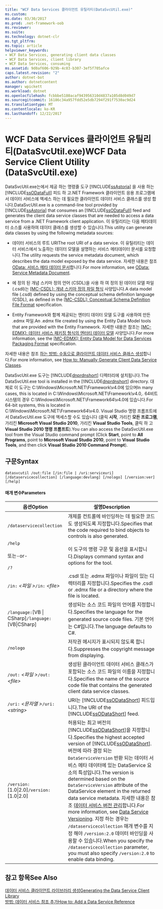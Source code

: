 ```yaml
---
title: "WCF Data Services 클라이언트 유틸리티(DataSvcUtil.exe)"
ms.custom: 
ms.date: 03/30/2017
ms.prod: .net-framework-oob
ms.reviewer: 
ms.suite: 
ms.technology: dotnet-clr
ms.tgt_pltfrm: 
ms.topic: article
helpviewer_keywords:
- WCF Data Services, generating client data classes
- WCF Data Services, client library
- WCF Data Services, consuming
ms.assetid: 9d0af606-929b-4c03-b307-3ef5f705afce
caps.latest.revision: "2"
author: dotnet-bot
ms.author: dotnetcontent
manager: wpickett
ms.workload: dotnet
ms.openlocfilehash: fcbbbe5180acaf943956310d4837a105d8d049d7
ms.sourcegitcommit: 16186c34a957fdd52e5db7294f291f7530ac9d24
ms.translationtype: MT
ms.contentlocale: ko-KR
ms.lasthandoff: 12/22/2017
---
```

# <a name="wcf-data-service-client-utility-datasvcutilexe"></a><span data-ttu-id="93486-102">WCF Data Services 클라이언트 유틸리티(DataSvcUtil.exe)</span><span class="sxs-lookup"><span data-stu-id="93486-102">WCF Data Service Client Utility (DataSvcUtil.exe)</span></span>
<span data-ttu-id="93486-103">DataSvcUtil.exe는에서 제공 하는 명령줄 도구 [!INCLUDE[ssAstoria](../../../../includes/ssastoria-md.md)] 을 사용 하는 [!INCLUDE[ssODataFull](../../../../includes/ssodatafull-md.md)] 피드 하 고.NET Framework 클라이언트 응용 프로그램에서 데이터 서비스에 액세스 하는 데 필요한 클라이언트 데이터 서비스 클래스를 생성 합니다.</span><span class="sxs-lookup"><span data-stu-id="93486-103">DataSvcUtil.exe is a command-line tool provided by [!INCLUDE[ssAstoria](../../../../includes/ssastoria-md.md)] that consumes an [!INCLUDE[ssODataFull](../../../../includes/ssodatafull-md.md)] feed and generates the client data service classes that are needed to access a data service from a .NET Framework client application.</span></span> <span data-ttu-id="93486-104">이 유틸리티는 다음 메타데이터 소스를 사용하여 데이터 클래스를 생성할 수 있습니다.</span><span class="sxs-lookup"><span data-stu-id="93486-104">This utility can generate data classes by using the following metadata sources:</span></span>  
  
-   <span data-ttu-id="93486-105">데이터 서비스의 루트 URI</span><span class="sxs-lookup"><span data-stu-id="93486-105">The root URI of a data service.</span></span> <span data-ttu-id="93486-106">이 유틸리티는 데이터 서비스에서 노출하는 데이터 모델을 설명하는 서비스 메타데이터 문서를 요청합니다.</span><span class="sxs-lookup"><span data-stu-id="93486-106">The utility requests the service metadata document, which describes the data model exposed by the data service.</span></span> <span data-ttu-id="93486-107">자세한 내용은 참조 [OData: 서비스 메타 데이터 문서](http://go.microsoft.com/fwlink/?LinkId=186070)합니다.</span><span class="sxs-lookup"><span data-stu-id="93486-107">For more information, see [OData: Service Metadata Document](http://go.microsoft.com/fwlink/?LinkId=186070).</span></span>  
  
-   <span data-ttu-id="93486-108">에 정의 된 개념 스키마 정의 언어 (CSDL)을 사용 하 여 정의 된 데이터 모델 파일 (.csdl)는 [ \[MC-CSDL\]: 개념 스키마 정의 파일 형식](http://go.microsoft.com/fwlink/?LinkID=159072) 사양입니다.</span><span class="sxs-lookup"><span data-stu-id="93486-108">A data model file (.csdl) defined by using the conceptual schema definition language (CSDL), as defined in the [\[MC-CSDL\]: Conceptual Schema Definition File Format](http://go.microsoft.com/fwlink/?LinkID=159072) specification.</span></span>  
  
-   <span data-ttu-id="93486-109">Entity Framework와 함께 제공되는 엔터티 데이터 모델 도구를 사용하여 만든 .edmx 파일.</span><span class="sxs-lookup"><span data-stu-id="93486-109">An .edmx file created by using the Entity Data Model tools that are provided with the Entity Framework.</span></span> <span data-ttu-id="93486-110">자세한 내용은 참조는 [ \[MC-EDMX\]: 데이터 서비스 패키징 형식의 엔터티 데이터 모델](http://go.microsoft.com/fwlink/?LinkID=178833) 사양입니다.</span><span class="sxs-lookup"><span data-stu-id="93486-110">For more information, see the [\[MC-EDMX\]: Entity Data Model for Data Services Packaging Format](http://go.microsoft.com/fwlink/?LinkID=178833) specification.</span></span>  
  
 <span data-ttu-id="93486-111">자세한 내용은 참조 [하는 방법: 수동으로 클라이언트 데이터 서비스 클래스 생성](../../../../docs/framework/data/wcf/how-to-manually-generate-client-data-service-classes-wcf-data-services.md)합니다.</span><span class="sxs-lookup"><span data-stu-id="93486-111">For more information, see [How to: Manually Generate Client Data Service Classes](../../../../docs/framework/data/wcf/how-to-manually-generate-client-data-service-classes-wcf-data-services.md).</span></span>  
  
 <span data-ttu-id="93486-112">DataSvcUtil.exe 도구는 [!INCLUDE[dnprdnshort](../../../../includes/dnprdnshort-md.md)] 디렉터리에 설치됩니다.</span><span class="sxs-lookup"><span data-stu-id="93486-112">The DataSvcUtil.exe tool is installed in the [!INCLUDE[dnprdnshort](../../../../includes/dnprdnshort-md.md)] directory.</span></span> <span data-ttu-id="93486-113">대체로 이 도구는 C:\Windows\Microsoft.NET\Framework\v4.0에 있으며</span><span class="sxs-lookup"><span data-stu-id="93486-113">In many cases, this is located in C:\Windows\Microsoft.NET\Framework\v4.0,.</span></span> <span data-ttu-id="93486-114">64비트 시스템의 경우 C:\Windows\Microsoft.NET\Framework64\v4.0에 있습니다.</span><span class="sxs-lookup"><span data-stu-id="93486-114">For 64-bit systems, this is located in C:\Windows\Microsoft.NET\Framework64\v4.0.</span></span> <span data-ttu-id="93486-115">Visual Studio 명령 프롬프트에서 DataSvcUtil.exe 도구에 액세스할 수도 있습니다 (클릭 **시작**, 가리킨 **모든 프로그램**, 가리킨 **Microsoft Visual Studio 2010**, 가리킨 **Visual Studio Tools**, 클릭 하 고 **Visual Studio 2010 명령 프롬프트**).</span><span class="sxs-lookup"><span data-stu-id="93486-115">You can also access the DataSvcUtil.exe tool from the Visual Studio command prompt (Click **Start**, point to **All Programs**, point to **Microsoft Visual Studio 2010**, point to **Visual Studio Tools**, and then click **Visual Studio 2010 Command Prompt**).</span></span>  
  
## <a name="syntax"></a><span data-ttu-id="93486-116">구문</span><span class="sxs-lookup"><span data-stu-id="93486-116">Syntax</span></span>  
  
```  
datasvcutil /out:file [/in:file | /uri:serviceuri] [/dataservicecollection] [/language:devlang] [/nologo] [/version:ver] [/help]  
```  
  
#### <a name="parameters"></a><span data-ttu-id="93486-117">매개 변수</span><span class="sxs-lookup"><span data-stu-id="93486-117">Parameters</span></span>  
  
|<span data-ttu-id="93486-118">옵션</span><span class="sxs-lookup"><span data-stu-id="93486-118">Option</span></span>|<span data-ttu-id="93486-119">설명</span><span class="sxs-lookup"><span data-stu-id="93486-119">Description</span></span>|  
|------------|-----------------|  
|`/dataservicecollection`|<span data-ttu-id="93486-120">개체를 컨트롤에 바인딩하는 데 필요한 코드도 생성되도록 지정합니다.</span><span class="sxs-lookup"><span data-stu-id="93486-120">Specifies that the code required to bind objects to controls is also generated.</span></span>|  
|`/help`<br /><br /> <span data-ttu-id="93486-121">또는</span><span class="sxs-lookup"><span data-stu-id="93486-121">-or-</span></span><br /><br /> `/?`|<span data-ttu-id="93486-122">이 도구의 명령 구문 및 옵션을 표시합니다.</span><span class="sxs-lookup"><span data-stu-id="93486-122">Displays command syntax and options for the tool.</span></span>|  
|<span data-ttu-id="93486-123">`/in:` *\<파일 >*</span><span class="sxs-lookup"><span data-stu-id="93486-123">`/in:` *\<file>*</span></span>|<span data-ttu-id="93486-124">.csdl 또는 .edmx 파일이나 파일이 있는 디렉터리를 지정합니다.</span><span class="sxs-lookup"><span data-stu-id="93486-124">Specifies the .csdl or .edmx file or a directory where the file is located.</span></span>|  
|<span data-ttu-id="93486-125">`/language:`[VB &#124; CSharp]</span><span class="sxs-lookup"><span data-stu-id="93486-125">`/language:`[VB&#124;CSharp]</span></span>|<span data-ttu-id="93486-126">생성되는 소스 코드 파일의 언어를 지정합니다.</span><span class="sxs-lookup"><span data-stu-id="93486-126">Specifies the language for the generated source code files.</span></span> <span data-ttu-id="93486-127">기본 언어는 C#입니다.</span><span class="sxs-lookup"><span data-stu-id="93486-127">The language defaults to C#.</span></span>|  
|`/nologo`|<span data-ttu-id="93486-128">저작권 메시지가 표시되지 않도록 합니다.</span><span class="sxs-lookup"><span data-stu-id="93486-128">Suppresses the copyright message from displaying.</span></span>|  
|<span data-ttu-id="93486-129">`/out:` *\<파일 >*</span><span class="sxs-lookup"><span data-stu-id="93486-129">`/out:` *\<file>*</span></span>|<span data-ttu-id="93486-130">생성된 클라이언트 데이터 서비스 클래스가 포함되는 소스 코드 파일의 이름을 지정합니다.</span><span class="sxs-lookup"><span data-stu-id="93486-130">Specifies the name of the source code file that contains the generated client data service classes.</span></span>|  
|<span data-ttu-id="93486-131">`/uri:` *\<문자열 >*</span><span class="sxs-lookup"><span data-stu-id="93486-131">`/uri:` *\<string>*</span></span>|<span data-ttu-id="93486-132">URI는 [!INCLUDE[ssODataShort](../../../../includes/ssodatashort-md.md)] 피드입니다.</span><span class="sxs-lookup"><span data-stu-id="93486-132">The URI of the [!INCLUDE[ssODataShort](../../../../includes/ssodatashort-md.md)] feed.</span></span>|  
|<span data-ttu-id="93486-133">`/version:`[1.0&#124;2.0]</span><span class="sxs-lookup"><span data-stu-id="93486-133">`/version:`[1.0&#124;2.0]</span></span>|<span data-ttu-id="93486-134">허용되는 최고 버전의 [!INCLUDE[ssODataShort](../../../../includes/ssodatashort-md.md)]을 지정합니다.</span><span class="sxs-lookup"><span data-stu-id="93486-134">Specifies the highest accepted version of [!INCLUDE[ssODataShort](../../../../includes/ssodatashort-md.md)].</span></span> <span data-ttu-id="93486-135">버전에 따라 결정 되는 `DataServiceVersion` 반환 되는 데이터 서비스 메타 데이터에 있는 DataService 요소의 특성입니다.</span><span class="sxs-lookup"><span data-stu-id="93486-135">The version is determined based on the `DataServiceVersion` attribute of the DataService element in the returned data service metadata.</span></span> <span data-ttu-id="93486-136">자세한 내용은 참조 [데이터 서비스 버전 관리](../../../../docs/framework/data/wcf/data-service-versioning-wcf-data-services.md)합니다.</span><span class="sxs-lookup"><span data-stu-id="93486-136">For more information, see [Data Service Versioning](../../../../docs/framework/data/wcf/data-service-versioning-wcf-data-services.md).</span></span> <span data-ttu-id="93486-137">지정 하는 경우는 `/dataservicecollection` 매개 변수를 지정 해야 `/version:2.0` 데이터 바인딩을 사용할 수 있습니다.</span><span class="sxs-lookup"><span data-stu-id="93486-137">When you specify the `/dataservicecollection` parameter, you must also specify `/version:2.0` to enable data binding.</span></span>|  
  
## <a name="see-also"></a><span data-ttu-id="93486-138">참고 항목</span><span class="sxs-lookup"><span data-stu-id="93486-138">See Also</span></span>  
 [<span data-ttu-id="93486-139">데이터 서비스 클라이언트 라이브러리 생성</span><span class="sxs-lookup"><span data-stu-id="93486-139">Generating the Data Service Client Library</span></span>](../../../../docs/framework/data/wcf/generating-the-data-service-client-library-wcf-data-services.md)  
 [<span data-ttu-id="93486-140">방법: 데이터 서비스 참조 추가</span><span class="sxs-lookup"><span data-stu-id="93486-140">How to: Add a Data Service Reference</span></span>](../../../../docs/framework/data/wcf/how-to-add-a-data-service-reference-wcf-data-services.md)
